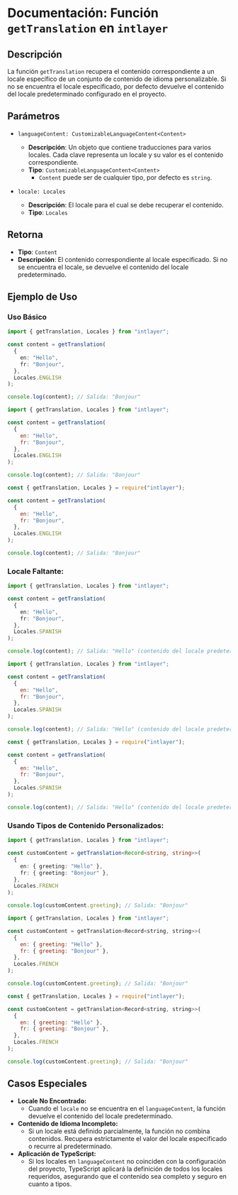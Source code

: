 # Documentación: Función `getTranslation` en `intlayer`

## Descripción

La función `getTranslation` recupera el contenido correspondiente a un locale específico de un conjunto de contenido de idioma personalizable. Si no se encuentra el locale especificado, por defecto devuelve el contenido del locale predeterminado configurado en el proyecto.

## Parámetros

- `languageContent: CustomizableLanguageContent<Content>`

  - **Descripción**: Un objeto que contiene traducciones para varios locales. Cada clave representa un locale y su valor es el contenido correspondiente.
  - **Tipo**: `CustomizableLanguageContent<Content>`
    - `Content` puede ser de cualquier tipo, por defecto es `string`.

- `locale: Locales`

  - **Descripción**: El locale para el cual se debe recuperar el contenido.
  - **Tipo**: `Locales`

## Retorna

- **Tipo**: `Content`
- **Descripción**: El contenido correspondiente al locale especificado. Si no se encuentra el locale, se devuelve el contenido del locale predeterminado.

## Ejemplo de Uso

### Uso Básico

```typescript codeFormat="typescript"
import { getTranslation, Locales } from "intlayer";

const content = getTranslation(
  {
    en: "Hello",
    fr: "Bonjour",
  },
  Locales.ENGLISH
);

console.log(content); // Salida: "Bonjour"
```

```javascript codeFormat="esm"
import { getTranslation, Locales } from "intlayer";

const content = getTranslation(
  {
    en: "Hello",
    fr: "Bonjour",
  },
  Locales.ENGLISH
);

console.log(content); // Salida: "Bonjour"
```

```javascript codeFormat="commonjs"
const { getTranslation, Locales } = require("intlayer");

const content = getTranslation(
  {
    en: "Hello",
    fr: "Bonjour",
  },
  Locales.ENGLISH
);

console.log(content); // Salida: "Bonjour"
```

### Locale Faltante:

```typescript codeFormat="typescript"
import { getTranslation, Locales } from "intlayer";

const content = getTranslation(
  {
    en: "Hello",
    fr: "Bonjour",
  },
  Locales.SPANISH
);

console.log(content); // Salida: "Hello" (contenido del locale predeterminado)
```

```javascript codeFormat="esm"
import { getTranslation, Locales } from "intlayer";

const content = getTranslation(
  {
    en: "Hello",
    fr: "Bonjour",
  },
  Locales.SPANISH
);

console.log(content); // Salida: "Hello" (contenido del locale predeterminado)
```

```javascript codeFormat="commonjs"
const { getTranslation, Locales } = require("intlayer");

const content = getTranslation(
  {
    en: "Hello",
    fr: "Bonjour",
  },
  Locales.SPANISH
);

console.log(content); // Salida: "Hello" (contenido del locale predeterminado)
```

### Usando Tipos de Contenido Personalizados:

```typescript codeFormat="typescript"
import { getTranslation, Locales } from "intlayer";

const customContent = getTranslation<Record<string, string>>(
  {
    en: { greeting: "Hello" },
    fr: { greeting: "Bonjour" },
  },
  Locales.FRENCH
);

console.log(customContent.greeting); // Salida: "Bonjour"
```

```javascript codeFormat="esm"
import { getTranslation, Locales } from "intlayer";

const customContent = getTranslation<Record<string, string>>(
  {
    en: { greeting: "Hello" },
    fr: { greeting: "Bonjour" },
  },
  Locales.FRENCH
);

console.log(customContent.greeting); // Salida: "Bonjour"
```

```javascript codeFormat="commonjs"
const { getTranslation, Locales } = require("intlayer");

const customContent = getTranslation<Record<string, string>>(
  {
    en: { greeting: "Hello" },
    fr: { greeting: "Bonjour" },
  },
  Locales.FRENCH
);

console.log(customContent.greeting); // Salida: "Bonjour"
```

## Casos Especiales

- **Locale No Encontrado:**
  - Cuando el `locale` no se encuentra en el `languageContent`, la función devuelve el contenido del locale predeterminado.
- **Contenido de Idioma Incompleto:**
  - Si un locale está definido parcialmente, la función no combina contenidos. Recupera estrictamente el valor del locale especificado o recurre al predeterminado.
- **Aplicación de TypeScript:**
  - Si los locales en `languageContent` no coinciden con la configuración del proyecto, TypeScript aplicará la definición de todos los locales requeridos, asegurando que el contenido sea completo y seguro en cuanto a tipos.

